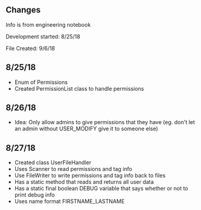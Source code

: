   Changes
---------

Info is from engineering notebook

Development started: 8/25/18

File Created: 9/6/18

8/25/18
-

- Enum of Permissions
- Created PermissionList class to handle permissions

8/26/18
-

- Idea: Only allow admins to give permissions that they have (eg. don't let an admin without USER_MODIFY give it to someone else)

8/27/18
-

- Created class UserFileHandler
- Uses Scanner to read permissions and tag info
- Use FileWriter to write permissions and tag info back to files
- Has a static method that reads and returns all user data
- Has a static final boolean DEBUG variable that says whether or not to print debug info
- Uses name format FIRSTNAME_LASTNAME
